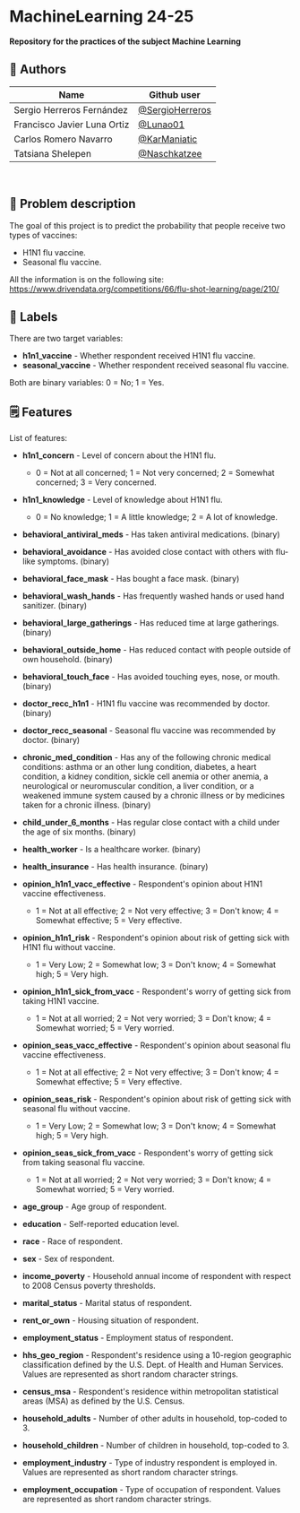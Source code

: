 # MachineLearning 24-25
**Repository for the practices of the subject Machine Learning**

## 🤗 Authors

| Name                          | Github user                                        |
|-------------------------------|----------------------------------------------------|
| Sergio Herreros Fernández     | [@SergioHerreros](https://github.com/SERGI0HERREROS)
| Francisco Javier Luna Ortiz   | [@Lunao01](https://github.com/Lunao01)
| Carlos Romero Navarro         | [@KarManiatic](https://github.com/KarManiatic)
| Tatsiana Shelepen             | [@Naschkatzee](https://github.com/Naschkatzee)                 
<br>

## 🎯 Problem description
The goal of this project is to predict the probability that people receive two types of vaccines:
- H1N1 flu vaccine.
- Seasonal flu vaccine.

All the information is on the following site:<br>
https://www.drivendata.org/competitions/66/flu-shot-learning/page/210/
<br>



## 🚩 Labels
There are two target variables:
- **h1n1_vaccine** - Whether respondent received H1N1 flu vaccine.
- **seasonal_vaccine** - Whether respondent received seasonal flu vaccine.

Both are binary variables: 0 = No; 1 = Yes.
<br>



## 🗒️ Features
List of features:

- **h1n1_concern** - Level of concern about the H1N1 flu.
    - 0 = Not at all concerned; 1 = Not very concerned; 2 = Somewhat concerned; 3 = Very concerned.

- **h1n1_knowledge** - Level of knowledge about H1N1 flu.
    - 0 = No knowledge; 1 = A little knowledge; 2 = A lot of knowledge.

- **behavioral_antiviral_meds** - Has taken antiviral medications. (binary)

- **behavioral_avoidance** - Has avoided close contact with others with flu-like symptoms. (binary)

- **behavioral_face_mask** - Has bought a face mask. (binary)

- **behavioral_wash_hands** - Has frequently washed hands or used hand sanitizer. (binary)

- **behavioral_large_gatherings** - Has reduced time at large gatherings. (binary)

- **behavioral_outside_home** - Has reduced contact with people outside of own household. (binary)

- **behavioral_touch_face** - Has avoided touching eyes, nose, or mouth. (binary)

- **doctor_recc_h1n1** - H1N1 flu vaccine was recommended by doctor. (binary)

- **doctor_recc_seasonal** - Seasonal flu vaccine was recommended by doctor. (binary)

- **chronic_med_condition** - Has any of the following chronic medical conditions: asthma or an other lung condition, diabetes, a heart condition, a kidney condition, sickle cell anemia or other anemia, a neurological or neuromuscular condition, a liver condition, or a weakened immune system caused by a chronic illness or by medicines taken for a chronic illness. (binary)

- **child_under_6_months** - Has regular close contact with a child under the age of six months. (binary)

- **health_worker** - Is a healthcare worker. (binary)

- **health_insurance** - Has health insurance. (binary)

- **opinion_h1n1_vacc_effective** - Respondent's opinion about H1N1 vaccine effectiveness.
    - 1 = Not at all effective; 2 = Not very effective; 3 = Don't know; 4 = Somewhat effective; 5 = Very effective.

- **opinion_h1n1_risk** - Respondent's opinion about risk of getting sick with H1N1 flu without vaccine.
    - 1 = Very Low; 2 = Somewhat low; 3 = Don't know; 4 = Somewhat high; 5 = Very high.

- **opinion_h1n1_sick_from_vacc** - Respondent's worry of getting sick from taking H1N1 vaccine.
    - 1 = Not at all worried; 2 = Not very worried; 3 = Don't know; 4 = Somewhat worried; 5 = Very worried.

- **opinion_seas_vacc_effective** - Respondent's opinion about seasonal flu vaccine effectiveness.
    - 1 = Not at all effective; 2 = Not very effective; 3 = Don't know; 4 = Somewhat effective; 5 = Very effective.

- **opinion_seas_risk** - Respondent's opinion about risk of getting sick with seasonal flu without vaccine.
    - 1 = Very Low; 2 = Somewhat low; 3 = Don't know; 4 = Somewhat high; 5 = Very high.
    
- **opinion_seas_sick_from_vacc** - Respondent's worry of getting sick from taking seasonal flu vaccine.
    - 1 = Not at all worried; 2 = Not very worried; 3 = Don't know; 4 = Somewhat worried; 5 = Very worried.

- **age_group** - Age group of respondent.

- **education** - Self-reported education level.

- **race** - Race of respondent.

- **sex** - Sex of respondent.

- **income_poverty** - Household annual income of respondent with respect to 2008 Census poverty thresholds.

- **marital_status** - Marital status of respondent.

- **rent_or_own** - Housing situation of respondent.

- **employment_status** - Employment status of respondent.

- **hhs_geo_region** - Respondent's residence using a 10-region geographic classification defined by the U.S. Dept. of Health and Human Services. Values are represented as short random character strings.

- **census_msa** - Respondent's residence within metropolitan statistical areas (MSA) as defined by the U.S. Census.

- **household_adults** - Number of other adults in household, top-coded to 3.

- **household_children** - Number of children in household, top-coded to 3.

- **employment_industry** - Type of industry respondent is employed in. Values are represented as short random character strings.

- **employment_occupation** - Type of occupation of respondent. Values are represented as short random character strings.
